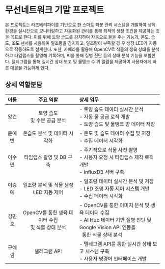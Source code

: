 # 무선네트워크 기말 프로젝트
본 프로젝트는 라즈베리파이를 기반으로 한 스마트 화분 관리 시스템을 개발하여 
생육 환경을 실시간으로 모니터링하고 자동화된 관리를 통해 최적의 생장 조건을 
제공하는 것을 목표로 한다. 이를 위해 토양 습도를 감지하여 자동으로 물을 주는 
기능과, 온도, 습도, 조도 센서를 사용하여 일조량을 감지하고, 일조량이 부족할 경
우 생장 LED가 자동으로 작동하도록 설계한다. 또한, 카메라를 활용해 OpenCV로 
식물의 생육 상태를 분석하고 타임랩스를 촬영해 기록하며, AI를 통해 질병 진단 
등의 상태 분석 기능을 포함한다. 텔레그램을 통해 실시간 상태 보고 및 물탱크 수
위 알람을 제공하여 사용자에게 빠른 대응을 가능하게 한다.   


## 상세 역할분담
|이름|주요 역할|상세 업무|
|:----:|:----:|:----|
|왕건|토양 습도<br>및 수분 공급 분석|- 토양 습도 데이터 실시간 분석<br>- 자동 물 공급 로직 개발<br>- 토양 습도 및 물탱크 양 데이터 저장|
|윤예빈|온습도 분석 및 데이터 시각화|- 온도 및 습도 데이터 수집 및 저장<br>- 수집 데이터 시각화|
|이수민|타임랩스 촬영 및 DB 구축|- 주기적으로 식물 사진 촬영<br>- 사용자 요청 시 타임랩스 제작 로직 개발<br>- InfluxDB 서버 구축
|이승예|일조량 분석 및 식물 생장 LED 자동 제어|- 일조량 데이터 실시간 분석 및 저장<br>- LED 조명 자동 제어 시스템 개발<br>- 수집 데이터 시각화|
|김민호|OpenCV를 통한 생육 데이터 수집<br>및 식물 상태 분석|- OpenCV를 통한 이미지 분석 및 생육 데이터 수집<br>- AI Hub 데이터 기반 질병 진단 및 Google Vision API 연동을<br>&nbsp;&nbsp;통한 식물 상태 분석|
|구예림|텔레그램 API|- 텔레그램 API를 통한 실시간 상태 보고 시스템 구축<br>- 사용자 명령어 인터페이스 개발|
